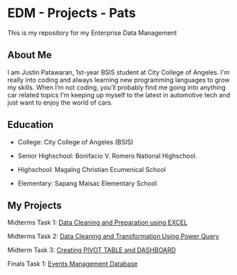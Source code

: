 # EDM - Projects - Pats
This is my repository for my Enterprise Data Management

## About Me
I am Justin Patawaran, 1st-year BSIS student at City College of Angeles. I'm really into coding and always learning new programming languages to grow my skills. When I’m not coding, you’ll probably find me going into anything car related topics I'm keeping up myself to the latest in automotive tech and just want to enjoy the world of cars.

## Education
- College: City College of Angeles (BSIS)

- Senior Highschool: Bonifacio V. Romero National Highschool.

- Highschool: Magalng Christian Ecumenical School

- Elementary: Sapang Maisac Elementary School

## My Projects
Midterms Task 1: [Data Cleaning and Preparation using EXCEL](https://github.com/JustinPats/EDM-Portfolio/tree/main/Midterm%20Task%201)

Midterms Task 2: [ Data Cleaning and Transformation Using Power Query](https://github.com/JustinPats/EDM-Portfolio/tree/main/Midterm%20Task%202)

Midterm Task 3: [Creating PIVOT TABLE and DASHBOARD](https://github.com/JustinPats/EDM-Portfolio/tree/main/Midterm%20Task%203)

Finals Task 1: [Events Management Database](https://github.com/JustinPats/EDM-Portfolio/blob/main/Final%20Lab%20Task%201/README.md)
